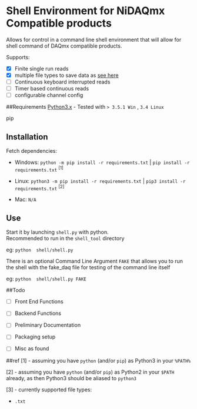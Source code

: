 # Shell Environment for NiDAQmx Compatible products

Allows for control in a command line
shell environment that will allow for shell
command of DAQmx compatible products. 

Supports:
 - [x] Finite single run reads
 - [x] multiple file types to save data as [see here](3)
 - [ ] Continuous keyboard interrupted reads
 - [ ] Timer based continuous reads
 - [ ] configurable channel config
 
##Requirements
[Python3.x][py] - Tested with `> 3.5.1 Win` , `3.4 Linux`

pip

## Installation

[//]: # "Setup virtualenv stuff here if needed" 

Fetch dependencies: 

- Windows: `python -m pip install -r requirements.txt` | `pip install -r requirements.txt` <sup>[1]</sup>

- Linux: `python3 -m pip install -r requirements.txt` | `pip3 install -r requirements.txt` <sup>[2]</sup>

- Mac: `N/A`

[//]: # "setup.py stuff here" 

[//]: # "starting with either bat or sh scripts" 

## Use 
Start it by launching `shell.py` with python.  
Recommended to run in the `shell_tool` directory

eg: `python  shell/shell.py` 

There is an optional Command Line Argument `FAKE` 
that allows you to run the shell with the 
fake_daq file for testing of the command line itself

eg: `python  shell/shell.py FAKE` 

##Todo 
- [ ] Front End Functions
- [ ] Backend Functions
- [ ] Preliminary Documentation
- [ ] Packaging setup 


- [ ] Misc as found

##ref
[1] - assuming you have `python` (and/or `pip`) as Python3 in your `%PATH%`

[2] - assuming you have `python` (and/or `pip`) as Python2 in your `$PATH` already,
as then Python3 should be aliased to `python3`

[3] - currently supported file types:
- `.txt`

[//]: # '- `.mat`'
[//]: # '- `.csv`'


[//]: # "links"
[py]:https://www.python.org/ "Python main page" 
